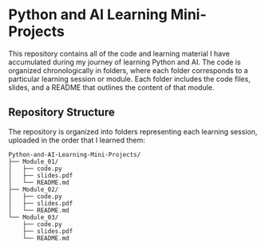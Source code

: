 # Python and AI Learning Mini-Projects

This repository contains all of the code and learning material I have accumulated during my journey of learning Python and AI. The code is organized chronologically in folders, where each folder corresponds to a particular learning session or module. Each folder includes the code files, slides, and a README that outlines the content of that module.

## Repository Structure

The repository is organized into folders representing each learning session, uploaded in the order that I learned them:

```plaintext
Python-and-AI-Learning-Mini-Projects/
├── Module_01/
│   ├── code.py
│   ├── slides.pdf
│   └── README.md
├── Module_02/
│   ├── code.py
│   ├── slides.pdf
│   └── README.md
└── Module_03/
    ├── code.py
    ├── slides.pdf
    └── README.md
